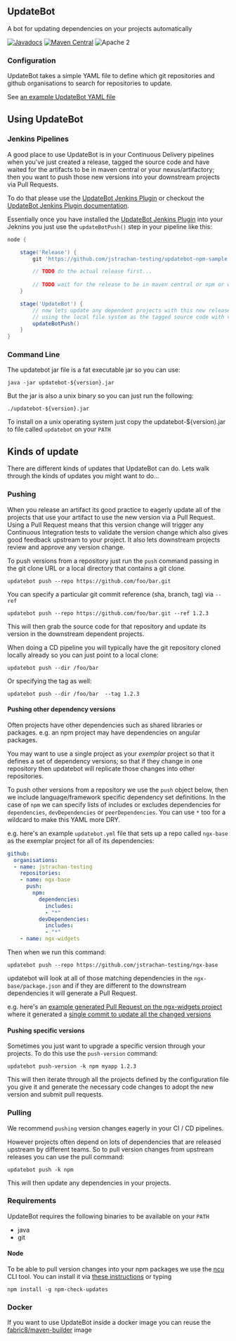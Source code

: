 ## UpdateBot

A bot for updating dependencies on your projects automatically

[![Javadocs](http://www.javadoc.io/badge/io.jenkins.updatebot/updatebot-core.svg?color=blue)](http://www.javadoc.io/doc/io.jenkins.updatebot/updatebot-core)
[![Maven Central](https://maven-badges.herokuapp.com/maven-central/io.jenkins.updatebot/updatebot-core/badge.svg?style=flat-square)](https://maven-badges.herokuapp.com/maven-central/io.jenkins.updatebot/updatebot-core/)
![Apache 2](http://img.shields.io/badge/license-Apache%202-red.svg)

### Configuration

UpdateBot takes a simple YAML file to define which git repositories and github organisations to search for repositories to update.

See [an example UpdateBot YAML file](updatebot-core/src/test/resources/maven/updatebot.yml)

## Using UpdateBot

### Jenkins Pipelines

A good place to use UpdateBot is in your Continuous Delivery pipelines when you've just created a release, tagged the source code and have waited for the artifacts to be in maven central or your nexus/artifactory; then you want to push those new versions into your downstream projects via Pull Requests.

To do that please use the [UpdateBot Jenkins Plugin](https://wiki.jenkins.io/display/JENKINS/Updatebot+Plugin) or checkout the [UpdateBot Jenkins Plugin documentation](https://github.com/jenkinsci/updatebot-plugin/blob/master/readme.md).

Essentially once you have installed the [UpdateBot Jenkins Plugin](https://wiki.jenkins.io/display/JENKINS/Updatebot+Plugin)  into your Jeknins you just use the `updateBotPush()` step in your pipeline like this:

```groovy
node {

    stage('Release') { 
        git 'https://github.com/jstrachan-testing/updatebot-npm-sample.git'

        // TODO do the actual release first...
        
        // TODO wait for the release to be in maven central or npm or whatever...
    }

    stage('UpdateBot') {
        // now lets update any dependent projects with this new release
        // using the local file system as the tagged source code with versions
        updateBotPush()
    }
}
``` 

### Command Line

The updatebot jar file is a fat executable jar so you can use: 

    java -jar updatebot-${version}.jar
  
But the jar is also a unix binary so you can just run the following:

    ./updatebot-${version}.jar

To install on a unix operating system just copy the updatebot-${version).jar to file called `updatebot` on your `PATH`

## Kinds of update

There are different kinds of updates that UpdateBot can do. Lets walk through the kinds of updates you might want to do...

### Pushing

When you release an artifact its good practice to eagerly update all of the projects that use your artifact to use the new version via a Pull Request. Using a Pull Request means that this version change will trigger any Continuous Integration tests to validate the version change which also gives good feedback upstream to your project. It also lets downstream projects review and approve any version change.

To push versions from a repository just run the `push` command passing in the git clone URL or a local directory that contains a git clone.

    updatebot push --repo https://github.com/foo/bar.git 
    
You can specify a particular git commit reference (sha, branch, tag) via `--ref`   

    updatebot push --repo https://github.com/foo/bar.git --ref 1.2.3

This will then grab the source code for that repository and update its version in the downstream dependent projects.

When doing a CD pipeline you will typically have the git repository cloned locally already so you can just point to a local clone:
    
    updatebot push --dir /foo/bar

Or specifying the tag as well:

    updatebot push --dir /foo/bar  --tag 1.2.3
    

#### Pushing other dependency versions

Often projects have other dependencies such as shared libraries or packages. e.g. an npm project may have dependencies on angular packages.  

You may want to use a single project as your _exemplar_ project so that it defines a set of dependency versions; so that if they change in one repository then updatebot will replicate those changes into other repositories.

To push other versions from a repository we use the `push` object below, then we include language/framework specific dependency set definitions. In the case of `npm` we can specify lists of includes or excludes dependencies for `dependencies`, `devDependencies` or `peerDependencies`. You can use `*` too for a wildcard to make this YAML more DRY.
 
e.g. here's an example `updatebot.yml` file that sets up a repo called `ngx-base` as the exemplar project for all of its dependencies:

```yaml
github:
  organisations:
  - name: jstrachan-testing
    repositories:
    - name: ngx-base
      push:
        npm:
          dependencies:
            includes:
            - "*"
          devDependencies:
            includes:
            - "*"
    - name: ngx-widgets
```

Then when we run this command:

    updatebot push --repo https://github.com/jstrachan-testing/ngx-base
    
updatebot will look at all of those matching dependencies in the `ngx-base/package.json` and if they are different to the downstream dependencies it will generate a Pull Request.

e.g. here's an [example generated Pull Request on the ngx-widgets project](https://github.com/jstrachan-testing/ngx-widgets/pull/13)  where it generated a [single commit to update all the changed versions](https://github.com/jstrachan-testing/ngx-widgets/pull/13/commits/a3ade936a21c0f4727bcbad52e6ca227607d86e6)  
    
    
#### Pushing specific versions

Sometimes you just want to upgrade a specific version through your projects. To do this use the `push-version` command:

    updatebot push-version -k npm myapp 1.2.3
    
This will then iterate through all the projects defined by the configuration file you give it and generate the necessary code changes to adopt the new version and submit pull requests.    



### Pulling

We recommend `pushing` version changes eagerly in your CI / CD pipelines.

However projects often depend on lots of dependencies that are released upstream by different teams. So to pull version changes from upstream releases you can use the pull command:

    updatebot push -k npm 

This will then update any dependencies in your projects.

### Requirements

UpdateBot requires the following binaries to be available on your `PATH`

* java
* git

#### Node

To be able to pull version changes into your npm packages we use the [ncu](https://www.npmjs.com/package/npm-check-updates) CLI tool. You can install it via [these instructions](https://www.npmjs.com/package/npm-check-updates) or typing

    npm install -g npm-check-updates


### Docker

If you want to use UpdateBot inside a docker image you can reuse the [fabric8/maven-builder](https://hub.docker.com/r/fabric8/maven-builder/) image


    
      
  
